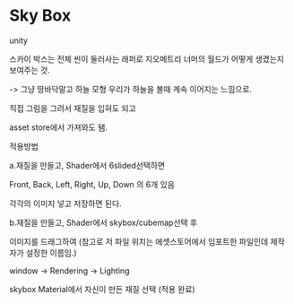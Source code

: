 # Sky Box

unity

스카이 박스는 전체 씬이 둘러사는 래퍼로 지오메트리 너머의 월드가 어떻게 생겼는지 보여주는 것.

-> 그냥 땅바닥말고 하늘 모형 우리가 하늘을 볼때 계속 이어지는 느낌으로.



직접 그림을 그려서 재질을 입혀도 되고 

asset store에서 가져와도 됌.



적용방법



a.재질을 만들고, Shader에서 6slided선택하면

Front, Back, Left, Right, Up, Down 의 6개 있음

각각의 이미지 넣고 저장하면 된다.



b.재질을 만들고, Shader에서 skybox/cubemap선택 후

이미지를 드래그하여  (참고로 저 파일 위치는 에셋스토어에서 임포트한 파일인데 제작자가 설정한 이름임.)



window -> Rendering -> Lighting

skybox Material에서 자신이 만든 재질 선택 (적용 완료)